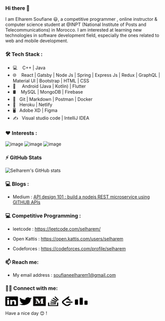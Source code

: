 ### Hi there 👋

I am Elharem Soufiane 😃, a competitive programmer , online instructor & computer science student at @INPT (National Institute of Posts and Telecommunications) in Morocco. I am interested at learning new technologies in software development field, especially the ones related to web and mobile development.

### 🛠 Tech Stack : 
- 💻 &nbsp; &nbsp;C++ | Java
- 🌐&nbsp; &nbsp; React | Gatsby | Node Js | Spring | Express Js | Redux | GraphQL | Material UI | Bootstrap | HTML | CSS
- 📱 &nbsp;  &nbsp; Android (Java | Kotlin) | Flutter
- 🛢 &nbsp;&nbsp; MySQL | MongoDB | Firebase
- 🔧 &nbsp; Git | Markdown | Postman | Docker
- 🚀 &nbsp; Heroku | Netlify
- 🖥 &nbsp; Adobe XD | Figma
- ✍️ &nbsp; Visual studio code | IntelliJ IDEA

### ❤️ Interests : 
![image](https://user-images.githubusercontent.com/44909504/118012375-7fe62480-b340-11eb-8fce-9fd3a25560c8.png)
![image](https://user-images.githubusercontent.com/44909504/118012425-912f3100-b340-11eb-8651-aa5ea7e22db6.png)
![image](https://user-images.githubusercontent.com/44909504/118012547-b4f27700-b340-11eb-8d74-6a9c8c0f7c06.png)


### ⚡ GitHub Stats
![Selharem's GitHub stats](https://github-readme-stats.vercel.app/api?username=Selharem&show_icons=true&theme=radical)
### 💻 Blogs : 
 - Medium : <a href="https://medium.com/@selharem/api-design-101-build-a-nodejs-rest-microservice-using-github-apis-3d563af71ce0">API design 101 : build a nodejs REST microservice using GITHUB APIs</a>


### 💻 Competitive Programming : 

- leetcode : https://leetcode.com/selharem/

- Open Kattis : https://open.kattis.com/users/selharem

- Codeforces : https://codeforces.com/profile/selharem


### 📫 Reach me: 
  
- My email address : soufianeelharem1@gmail.com

### 🤝🏻 Connect with me: 
<a href="https://www.linkedin.com/in/elharem-soufiane/" target="blank"><img align="center" src="./linkedin.svg" alt="linkedin" height="30" width="40" /></a>
<a href="https://twitter.com/selharem" target="blank"><img align="center" src="./twitter.svg" alt="twitter" height="30" width="40" /></a>
<a href="https://medium.com/@selharem" target="blank"><img align="center" src="./medium.svg" alt="twitter" height="30" width="40" /></a>
<a href="https://stackoverflow.com/users/13365157/selharem" target="blank"><img align="center" src="./stackoverflow.svg" alt="stackoverflow" height="30" width="40" /></a>
<a href="https://leetcode.com/selharem/" target="blank"><img align="center" src="./leetcode.svg" alt="leetcode" height="30" width="40" /></a>
<a href="https://codeforces.com/profile/selharem" target="blank"><img align="center" src="./codeforces.svg" alt="codeforces" height="30" width="40" /></a>


Have a nice day 😊 !

